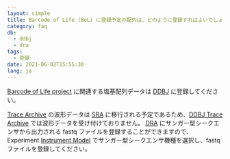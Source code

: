 ```yaml
---
layout: simple
title: Barcode of Life (BoL) に登録予定の配列は、どのように登録すればよいでしょうか？
category: faq
db:
  - ddbj
  - dra
tags: 
  - 登録
date: 2021-06-02T15:55:30
lang: ja
---
```


[Barcode of Life project](https://ibol.org/) に関連する塩基配列データは [DDBJ](/ddbj/index.html) に登録してください。

[Trace Archive](https://trace.ncbi.nlm.nih.gov/Traces/trace.cgi?view=list_arrivals) の波形データは [SRA](https://www.ncbi.nlm.nih.gov/sra) に移行される予定であるため、[DDBJ Trace Archive](/dta/index.html) では波形データを受け付けておりません。
[DRA](/dra/submission.html) にサンガー型シークエンサから出力される fastq ファイルを登録することができますので、Experiment [Instrument Model](/dra/metadata.html#Instrument) でサンガー型シークエンサ機種を選択し、fastq ファイルを登録してください。    
